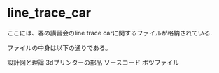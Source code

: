 # line_trace_car
ここには、春の講習会のline trace carに関するファイルが格納されている.

ファイルの中身は以下の通りである。

設計図と理論
3dプリンターの部品
ソースコード
ボツファイル
